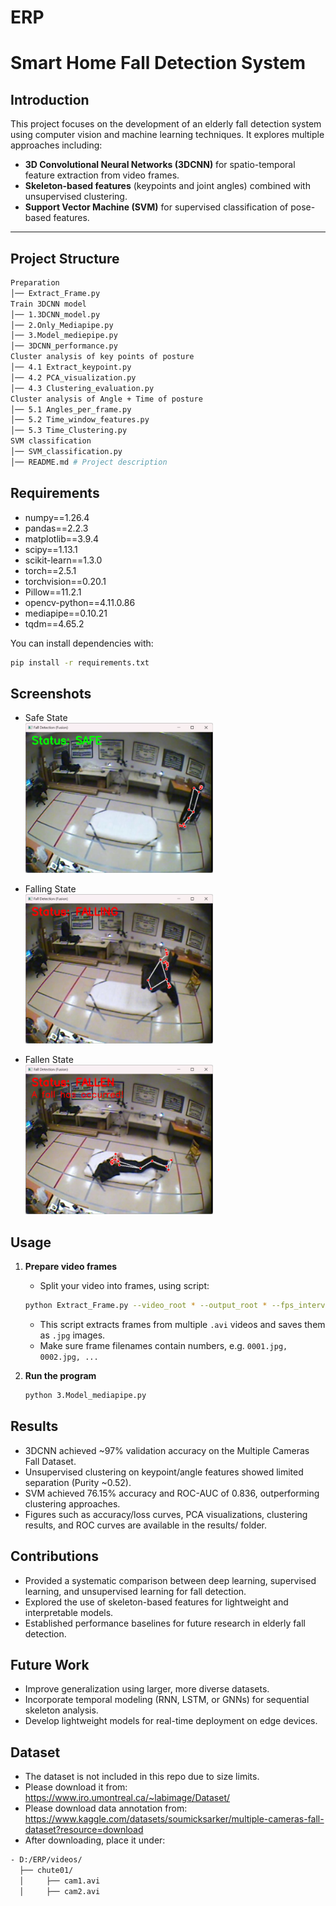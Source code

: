 # ERP
# Smart Home Fall Detection System

##  Introduction
This project focuses on the development of an elderly fall detection system using computer vision and machine learning techniques. 
It explores multiple approaches including:
- **3D Convolutional Neural Networks (3DCNN)** for spatio-temporal feature extraction from video frames.
- **Skeleton-based features** (keypoints and joint angles) combined with unsupervised clustering.
- **Support Vector Machine (SVM)** for supervised classification of pose-based features.

---
##  Project Structure

```bash
Preparation
│── Extract_Frame.py
Train 3DCNN model
│── 1.3DCNN_model.py 
│── 2.Only_Mediapipe.py 
│── 3.Model_mediepipe.py 
│── 3DCNN_performance.py
Cluster analysis of key points of posture
│── 4.1 Extract_keypoint.py
│── 4.2 PCA_visualization.py
│── 4.3 Clustering_evaluation.py
Cluster analysis of Angle + Time of posture
│── 5.1 Angles_per_frame.py
│── 5.2 Time_window_features.py
│── 5.3 Time_Clustering.py
SVM classification
│── SVM_classification.py
│── README.md # Project description
```
##  Requirements
- numpy==1.26.4
- pandas==2.2.3
- matplotlib==3.9.4
- scipy==1.13.1
- scikit-learn==1.3.0
- torch==2.5.1
- torchvision==0.20.1
- Pillow==11.2.1
- opencv-python==4.11.0.86
- mediapipe==0.10.21
- tqdm==4.65.2
  
You can install dependencies with:
```bash
pip install -r requirements.txt
```

## Screenshots

- Safe State  
  <img src="images/1.png" alt="Safe State" width="300">

- Falling State  
  <img src="images/2.png" alt="Falling State" width="300">

- Fallen State  
  <img src="images/3.png" alt="Fallen State" width="300">


## Usage

1. **Prepare video frames**
   - Split your video into frames, using script:
   ```bash
   python Extract_Frame.py --video_root * --output_root * --fps_interval *
   ```
   - This script extracts frames from multiple `.avi` videos and saves them as `.jpg` images.
   - Make sure frame filenames contain numbers, e.g. `0001.jpg, 0002.jpg, ...`

2. **Run the program**
   ```bash
   python 3.Model_mediapipe.py
   ```
   
##  Results
- 3DCNN achieved ~97% validation accuracy on the Multiple Cameras Fall Dataset.
- Unsupervised clustering on keypoint/angle features showed limited separation (Purity ~0.52).
- SVM achieved 76.15% accuracy and ROC-AUC of 0.836, outperforming clustering approaches.
- Figures such as accuracy/loss curves, PCA visualizations, clustering results, and ROC curves are available in the results/ folder.

##  Contributions
- Provided a systematic comparison between deep learning, supervised learning, and unsupervised learning for fall detection.
- Explored the use of skeleton-based features for lightweight and interpretable models.
- Established performance baselines for future research in elderly fall detection.

## Future Work
- Improve generalization using larger, more diverse datasets.
- Incorporate temporal modeling (RNN, LSTM, or GNNs) for sequential skeleton analysis.
- Develop lightweight models for real-time deployment on edge devices.

## Dataset
- The dataset is not included in this repo due to size limits.  
- Please download it from: https://www.iro.umontreal.ca/~labimage/Dataset/
- Please download data annotation from: https://www.kaggle.com/datasets/soumicksarker/multiple-cameras-fall-dataset?resource=download
- After downloading, place it under:
```bash
- D:/ERP/videos/
  ├── chute01/
  │     ├── cam1.avi
  │     ├── cam2.avi
```
